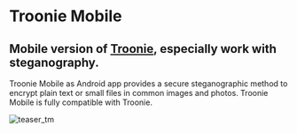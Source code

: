 # Troonie Mobile
## Mobile version of <a href="https://github.com/troonie/troonie" target="_blank">Troonie</a>, especially work with steganography.
Troonie Mobile as Android app provides a secure steganographic method to encrypt plain text or small files in common images and photos. Troonie Mobile is fully compatible with Troonie.

![teaser_tm](https://github.com/troonie/troonie-mobile/assets/16836607/6bd6bbf4-cf8b-4d9a-9758-79573de8f85a)

